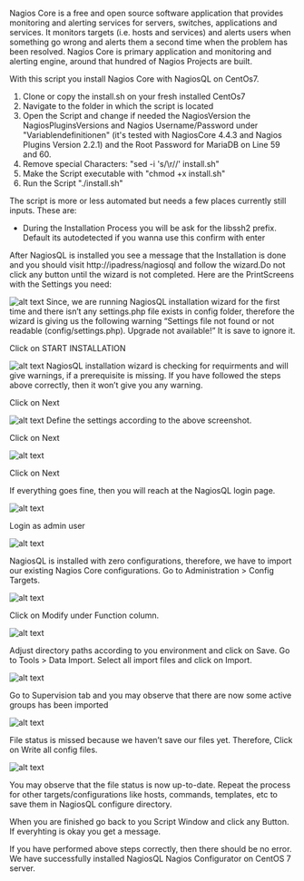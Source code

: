 Nagios Core is a free and open source software application that provides monitoring and alerting services for servers, switches, 
applications and services. It monitors targets (i.e. hosts and services) and alerts users when something go wrong and alerts them a 
second time when the problem has been resolved. Nagios Core is primary application and monitoring and alerting engine, around that 
hundred of Nagios Projects are built.


With this script you install Nagios Core with NagiosQL on CentOs7.

1) Clone or copy the install.sh on your fresh installed CentOs7
2) Navigate to the folder in which the script is located
3) Open the Script and change if needed the NagiosVersion the NagiosPluginsVersions and Nagios Username/Password under "Variablendefinitionen" (it's tested with NagiosCore 4.4.3 and Nagios Plugins Version 2.2.1)
and the Root Password for MariaDB on Line 59 and 60.
4) Remove special Characters: "sed -i 's/\r//' install.sh"
5) Make the Script executable with "chmod +x install.sh"
6) Run the Script "./install.sh"

The script is more or less automated but needs a few places currently still inputs.
These are:

- During the Installation Process you will be ask for the libssh2 prefix. Default its autodetected if you wanna use this confirm with enter

After NagiosQL is installed you see a message that the Installation is done and you should visit http://ipadress/nagiosql and follow the wizard.Do not click any button until the wizard is not completed. Here are the PrintScreens with the Settings you need:

![alt text](https://github.com/elcustrinio/nagioscore-with-nagiosql-centos7/blob/master/NagiosQL%20Web%20Wizard/nagiosql-installation-wizard-01.png)
Since, we are running NagiosQL installation wizard for the first time and there isn’t any settings.php file exists in config folder, therefore the wizard is giving us the following warning “Settings file not found or not readable (config/settings.php). Upgrade not available!” It is save to ignore it.

Click on START INSTALLATION

![alt text](https://github.com/elcustrinio/nagioscore-with-nagiosql-centos7/blob/master/NagiosQL%20Web%20Wizard/nagiosql-installation-wizard-02.png)
NagiosQL installation wizard is checking for requirments and will give warnings, if a prerequisite is missing.
If you have followed the steps above correctly, then it won’t give you any warning.

Click on Next

![alt text](https://github.com/elcustrinio/nagioscore-with-nagiosql-centos7/blob/master/NagiosQL%20Web%20Wizard/nagiosql-installation-wizard-03.png)
Define the settings according to the above screenshot.

Click on Next

![alt text](https://github.com/elcustrinio/nagioscore-with-nagiosql-centos7/blob/master/NagiosQL%20Web%20Wizard/nagiosql-installation-wizard-04.png)

Click on Next

If everything goes fine, then you will reach at the NagiosQL login page.

![alt text](https://github.com/elcustrinio/nagioscore-with-nagiosql-centos7/blob/master/NagiosQL%20Web%20Wizard/nagiosql-installation-wizard-05.png)

Login as admin user

![alt text](https://github.com/elcustrinio/nagioscore-with-nagiosql-centos7/blob/master/NagiosQL%20Web%20Wizard/nagiosql-installation-wizard-06.png)

NagiosQL is installed with zero configurations, therefore, we have to import our existing Nagios Core configurations.
Go to Administration > Config Targets.

![alt text](https://github.com/elcustrinio/nagioscore-with-nagiosql-centos7/blob/master/NagiosQL%20Web%20Wizard/nagiosql-config-target-01.png)

Click on Modify under Function column.

![alt text](https://github.com/elcustrinio/nagioscore-with-nagiosql-centos7/blob/master/NagiosQL%20Web%20Wizard/nagiosql-config-target-02.png)

Adjust directory paths according to you environment and click on Save.
Go to Tools > Data Import.
Select all import files and click on Import.

![alt text](https://github.com/elcustrinio/nagioscore-with-nagiosql-centos7/blob/master/NagiosQL%20Web%20Wizard/nagiosql-config-target-03.png)

Go to Supervision tab and you may observe that there are now some active groups has been imported

![alt text](https://github.com/elcustrinio/nagioscore-with-nagiosql-centos7/blob/master/NagiosQL%20Web%20Wizard/nagiosql-config-target-04.png)

File status is missed because we haven’t save our files yet. Therefore, Click on Write all config files.

![alt text](https://github.com/elcustrinio/nagioscore-with-nagiosql-centos7/blob/master/NagiosQL%20Web%20Wizard/nagiosql-config-target-05.png)

You may observe that the file status is now up-to-date.
Repeat the process for other targets/configurations like hosts, commands, templates, etc to save them in NagiosQL configure directory.

When you are finished go back to you Script Window and click any Button. If everyhting is okay you get a message.

If you have performed above steps correctly, then there should be no error.
We have successfully installed NagiosQL Nagios Configurator on CentOS 7 server.

